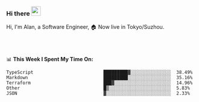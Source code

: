 ### Hi there <img src="https://media.giphy.com/media/hvRJCLFzcasrR4ia7z/giphy.gif" width="25px">

<!-- ![visitors](https://visitor-badge.glitch.me/badge?page_id=dislfyer.dislfyer) -->

Hi, I'm Alan, a Software Engineer, 🏠 Now live in Tokyo/Suzhou.

<br/>
<br/>

📊 **This Week I Spent My Time On:**


<!--START_SECTION:waka-->

```text
TypeScript                          █████████▓░░░░░░░░░░░░░░░  38.49%
Markdown                            █████████░░░░░░░░░░░░░░░░  35.16%
Terraform                           ███▓░░░░░░░░░░░░░░░░░░░░░  14.96%
Other                               █▒░░░░░░░░░░░░░░░░░░░░░░░  5.83%
JSON                                ▓░░░░░░░░░░░░░░░░░░░░░░░░  2.33%
```

<!--END_SECTION:waka-->

<!--
**About Me:**
 -->
